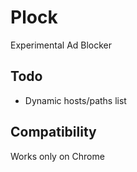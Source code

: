 Plock
======

Experimental Ad Blocker

## Todo
- Dynamic hosts/paths list

## Compatibility

Works only on Chrome